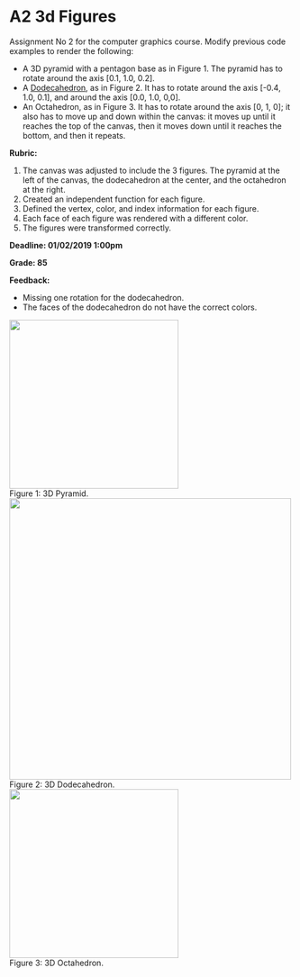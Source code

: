 # A2 3d Figures

Assignment No 2 for the computer graphics course. Modify previous code examples to render the following:

- A 3D pyramid with a pentagon base as in Figure 1. The pyramid has to rotate around the axis [0.1, 1.0, 0.2].
- A [Dodecahedron](https://en.wikipedia.org/wiki/Regular_dodecahedron), as in Figure 2. It has to rotate around the axis [-0.4, 1.0, 0.1], and around the axis [0.0, 1.0, 0,0].
- An Octahedron, as in Figure 3. It has to rotate around the axis [0, 1, 0]; it also has to move up and down within the canvas: it moves up until it reaches the top of the canvas, then it moves down until it reaches the bottom, and then it repeats.

**Rubric:**

1. The canvas was adjusted to include the 3 figures. The pyramid at the left of the canvas, the dodecahedron at the center, and the octahedron at the right.
2. Created an independent function for each figure.
3. Defined the vertex, color, and index information for each figure.
4. Each face of each figure was rendered with a different color.
5. The figures were transformed correctly.

**Deadline: 01/02/2019 1:00pm**

**Grade: 85**

**Feedback:**
- Missing one rotation for the dodecahedron.
- The faces of the dodecahedron do not have the correct colors.

<img src="Images/Pyramid.png" width="300">
<br/>Figure 1: 3D Pyramid.<br/>

<img src="Images/Dodecahedron.jpg" width="500">
<br/>Figure 2: 3D Dodecahedron.<br/>

<img src="Images/Octahedron.jpg" width="300">
<br/>Figure 3: 3D Octahedron.
